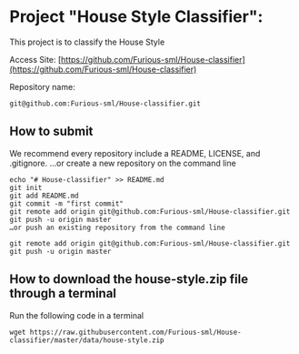 # Project "House Style Classifier":
This project is to classify the House Style

Access Site:
[https://github.com/Furious-sml/House-classifier](https://github.com/Furious-sml/House-classifier)

Repository name:
```
git@github.com:Furious-sml/House-classifier.git
```


## How to submit

We recommend every repository include a README, LICENSE, and .gitignore.
…or create a new repository on the command line

```
echo "# House-classifier" >> README.md
git init
git add README.md
git commit -m "first commit"
git remote add origin git@github.com:Furious-sml/House-classifier.git
git push -u origin master
…or push an existing repository from the command line

git remote add origin git@github.com:Furious-sml/House-classifier.git
git push -u origin master
```

## How to download the house-style.zip file through a terminal

Run the following code in a terminal

```
wget https://raw.githubusercontent.com/Furious-sml/House-classifier/master/data/house-style.zip
```






